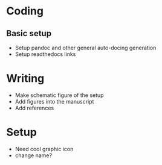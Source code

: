 # Coding

## Basic setup

 - Setup pandoc and other general auto-docing generation
 - Setup readthedocs links

# Writing
 - Make schematic figure of the setup
 - Add figures into the manuscript
 - Add references

# Setup
 - Need cool graphic icon
 - change name?
 